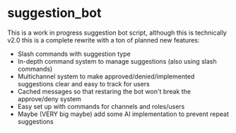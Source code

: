 # suggestion_bot
 
 This is a work in progress suggestion bot script, although this is technically v2.0 this is a complete rewrite with a ton of planned new features:
 - Slash commands with suggestion type
 - In-depth command system to manage suggestions (also using slash commands)
 - Multichannel system to make approved/denied/implemented suggestions clear and easy to track for users
 - Cached messages so that restaring the bot won't break the approve/deny system
 - Easy set up with commands for channels and roles/users
 - Maybe (VERY big maybe) add some AI implementation to prevent repeat suggestions
